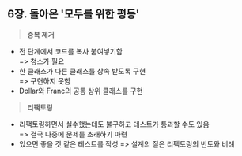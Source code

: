 ## 6장. 돌아온 '모두를 위한 평등'

>**중복 제거**
   
- 전 단계에서 코드를 복사 붙여넣기함  
  => 청소가 필요
- 한 클래스가 다른 클래스를 상속 받도록 구현  
  => 구현하지 못함
- Dollar와 Franc의 공통 상위 클래스를 구현
  
>**리팩토링**

- 리팩토링하면서 실수했는데도 불구하고 테스트가 통과할 수도 있음  
  => 결국 나중에 문제를 초래하기 마련
- 있으면 좋을 것 같은 테스트를 작성
  => 설계의 질은 리팩토링의 빈도와 비례